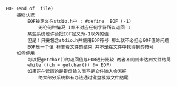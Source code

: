 	EOF（end of  file）
		基础认识
			EOF被定义在stdio.h中 : #define  EOF (-1)
				无论何种情况-1都不对应任何字符所以返回-1
			某些系统也许会把EOF定义为-1以外的值 
			但是！只要包含stdio.h并使用EOF符号 那么就不必担心EOF值的问题
			EOF是一个值 标志着文件的结束 并不是在文件中找得到的符号
		如何使用
			可以把getchar()的返回值与EOR进行比较 两者不同则未达到文件结尾
			while ((ch = getchar()) != EOF)
			如果正在读取的是键盘输入而不是文件输入会怎样
				绝大部分系统都有办法通过键盘模拟文件结尾